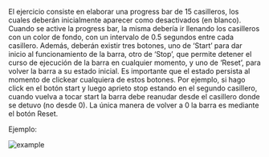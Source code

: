 El ejercicio consiste en elaborar una progress bar de 15 casilleros, los cuales deberán
inicialmente aparecer como desactivados (en blanco). Cuando se active la progress bar, la
misma debería ir llenando los casilleros con un color de fondo, con un intervalo de 0.5
segundos entre cada casillero. Además, deberán existir tres botones, uno de ‘Start’ para
dar inicio al funcionamiento de la barra, otro de ‘Stop’, que permite detener el curso de
ejecución de la barra en cualquier momento, y uno de ‘Reset’, para volver la barra a su
estado inicial. Es importante que el estado persista al momento de clickear cualquiera de
estos botones. Por ejemplo, si hago click en el botón start y luego aprieto stop estando en el
segundo casillero, cuando vuelva a tocar start la barra debe reanudar desde el casillero
donde se detuvo (no desde 0). La única manera de volver a 0 la barra es mediante el botón
Reset.

Ejemplo:

![example](https://i.ibb.co/ZLvt8XW/Captura-de-pantalla-de-2021-04-05-19-36-41.png)
